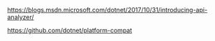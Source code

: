 


https://blogs.msdn.microsoft.com/dotnet/2017/10/31/introducing-api-analyzer/

https://github.com/dotnet/platform-compat
